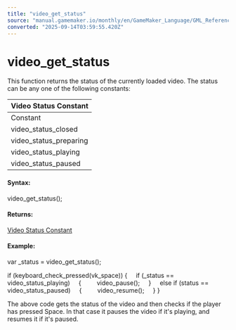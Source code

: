 ```yaml
---
title: "video_get_status"
source: "manual.gamemaker.io/monthly/en/GameMaker_Language/GML_Reference/Drawing/Videos/video_get_status.htm"
converted: "2025-09-14T03:59:55.420Z"
---
```


# video\_get\_status

This function returns the status of the currently loaded video. The status can be any one of the following constants:

| Video Status Constant |
| --- |
| Constant | Description |
| video_status_closed | No video is currently loaded, or the video was closed with video_close() |
| video_status_preparing | The video is currently preparing and has not started playing yet |
| video_status_playing | The video is currently playing |
| video_status_paused | The video is paused (see video_pause()) |

#### Syntax:

video\_get\_status();

#### Returns:

[Video Status Constant](video_get_status.md)

#### Example:

var \_status = video\_get\_status();

if (keyboard\_check\_pressed(vk\_space))
{
    if (\_status == video\_status\_playing)
    {
        video\_pause();
    }
    else if (status == video\_status\_paused)
    {
        video\_resume();
    }
}

The above code gets the status of the video and then checks if the player has pressed Space. In that case it pauses the video if it's playing, and resumes it if it's paused.